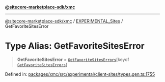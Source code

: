 [**@sitecore-marketplace-sdk/xmc**](../../../../README.md)

***

[@sitecore-marketplace-sdk/xmc](../../../../README.md) / [EXPERIMENTAL\_Sites](../README.md) / GetFavoriteSitesError

# Type Alias: GetFavoriteSitesError

> **GetFavoriteSitesError** = [`GetFavoriteSitesErrors`](GetFavoriteSitesErrors.md)\[keyof [`GetFavoriteSitesErrors`](GetFavoriteSitesErrors.md)\]

Defined in: [packages/xmc/src/experimental/client-sites/types.gen.ts:1755](https://github.com/Sitecore/marketplace-sdk/blob/main/packages/xmc/src/experimental/client-sites/types.gen.ts#L1755)
